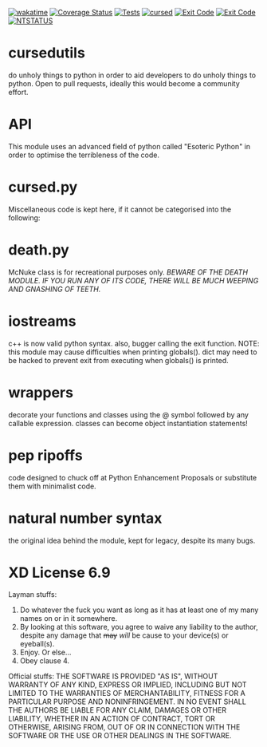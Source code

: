 [![wakatime](https://wakatime.com/badge/github/FluffyTrooper2001/cursedutils.svg)](https://wakatime.com/badge/github/FluffyTrooper2001/cursedutils)
[![Coverage Status](https://img.shields.io/badge/coverage-420%25-brightgreen.svg)](https://coveralls.io/r/FluffyTrooper2001/cursedutils?branch=cursed)
[![Tests](https://img.shields.io/badge/tests-crashed-darkred.svg)](https://efmsoft.com/what-is/?code=0xC0000005)
[![cursed](https://img.shields.io/badge/cursed-maximum-darkblue.svg)](https://git.jetbrains.space/flippity-floppity-funny-looking/CURSED/cursedutils.git)
[![Exit Code](https://img.shields.io/badge/exit_code:-0xc000005-red.svg)](https://efmsoft.com/what-is/?code=0xC0000005)
[![Exit Code](https://img.shields.io/badge/exit_code:-139-red.svg)](https://www.geeksforgeeks.org/exit-codes-in-c-c-with-examples/)
[![NTSTATUS](https://img.shields.io/badge/ntstatus-0xc0000005-red.svg)](https://efmsoft.com/what-is/?code=0xC0000005)


# cursedutils
do unholy things to python in order to aid developers to do unholy things to python.
Open to pull requests, ideally this would become a community effort.

# API
This module uses an advanced field of python called "Esoteric Python" in order to optimise the terribleness of the code.

# cursed.py
Miscellaneous code is kept here, if it cannot be categorised into the following:

# death.py
McNuke class is for recreational purposes only. 
*BEWARE OF THE DEATH MODULE. IF YOU RUN ANY OF ITS CODE, THERE WILL BE MUCH WEEPING AND GNASHING OF TEETH.*

# iostreams
c++ is now valid python syntax.
also, bugger calling the exit function.
NOTE: this module may cause difficulties when printing globals(). dict may need to be hacked to prevent exit from executing when globals() is printed.

# wrappers
decorate your functions and classes using the @ symbol followed by any callable expression.
classes can become object instantiation statements!

# pep ripoffs
code designed to chuck off at Python Enhancement Proposals or substitute them with minimalist code.

# natural number syntax
the original idea behind the module, kept for legacy, despite its many bugs.

# XD License 6.9

Layman stuffs:
1. Do whatever the fuck you want as long as it has at least one of my many names on or in it somewhere.
2. By looking at this software, you agree to waive any liability to the author, despite any damage that ~~may~~ *will* be cause to your device(s) or eyeball(s).
3. Enjoy. Or else...
4. Obey clause 4.

Official stuffs:
THE SOFTWARE IS PROVIDED "AS IS", WITHOUT WARRANTY OF ANY KIND,
EXPRESS OR IMPLIED, INCLUDING BUT NOT LIMITED TO THE WARRANTIES OF
MERCHANTABILITY, FITNESS FOR A PARTICULAR PURPOSE AND NONINFRINGEMENT.
IN NO EVENT SHALL THE AUTHORS BE LIABLE FOR ANY CLAIM, DAMAGES OR
OTHER LIABILITY, WHETHER IN AN ACTION OF CONTRACT, TORT OR OTHERWISE,
ARISING FROM, OUT OF OR IN CONNECTION WITH THE SOFTWARE OR THE USE OR
OTHER DEALINGS IN THE SOFTWARE.
